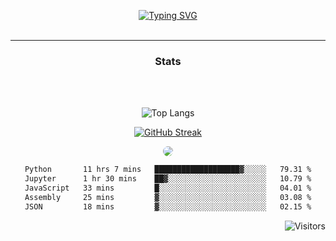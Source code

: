 <p align = "center" >
<a href="https://git.io/typing-svg"><img src="https://readme-typing-svg.demolab.com?font=Source+Code+Pro&size=18&duration=2000&pause=600&color=2859BC&background=0010FF00&multiline=true&width=500&height=90&lines=Brajendra+Suman;BTech;+%40+Indian+Institute+of+Technology+Guwahati;MERN+%7C+BLOCKCHAIN+%7C+ML;+++++" alt="Typing SVG" /></a>

</br>
</br>
</p>

-------

<div align = "center" style="text-align: center; border-radius:100px;" >

 ### Stats
 </br>
</br>

</div>



<div align = "center" style="text-align: center; border-radius:100px;" >

![Top Langs](https://github-readme-stats-sigma-five.vercel.app/api/top-langs/?username=s-brajendra&layout=compact&hide=ejs&theme=dark&border=50px)

</div>


<div align = "center" style="text-align: center;" >

[![GitHub Streak](https://streak-stats.demolab.com/?user=s-brajendra&starting_year=2023&border_radius=50&theme=dark)](https://git.io/streak-stats)

</div>

<div align = "center" style="text-align: center;" >


 <img align = "centre" style = "border-radius:100px;" src="https://github-readme-activity-graph.vercel.app/graph?username=s-brajendra&theme=react-dark&bg_color=20232a&hide_border=true" border_radius = "100px" />
</div>

<div align = "center" style="text-align: center;" >
<!--START_SECTION:waka-->

```txt
Python       11 hrs 7 mins   ███████████████████▓░░░░░   79.31 %
Jupyter      1 hr 30 mins    ██▓░░░░░░░░░░░░░░░░░░░░░░   10.79 %
JavaScript   33 mins         █░░░░░░░░░░░░░░░░░░░░░░░░   04.01 %
Assembly     25 mins         ▓░░░░░░░░░░░░░░░░░░░░░░░░   03.08 %
JSON         18 mins         ▓░░░░░░░░░░░░░░░░░░░░░░░░   02.15 %
```

<!--END_SECTION:waka-->


</div>


<span align="right">

![Visitors](https://api.visitorbadge.io/api/visitors?path=https%3A%2F%2Fgithub.com%2Fs-brajendra%2Fs-brajendra&label=VISITOR&countColor=%23263759&style=flat-square)

</span>
